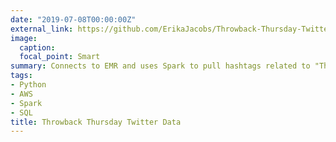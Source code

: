 ```yaml
---
date: "2019-07-08T00:00:00Z"
external_link: https://github.com/ErikaJacobs/Throwback-Thursday-Twitter-Data
image:
  caption: 
  focal_point: Smart
summary: Connects to EMR and uses Spark to pull hashtags related to "Throwback Thursday" from Twitter API (In Progress)
tags:
- Python
- AWS
- Spark
- SQL
title: Throwback Thursday Twitter Data
---
```

